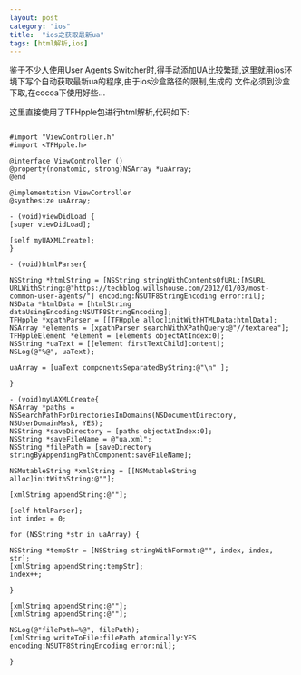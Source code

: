 ```yaml
---
layout: post
category: "ios"
title:  "ios之获取最新ua"
tags: [html解析,ios]
---
```

鉴于不少人使用User Agents Switcher时,得手动添加UA比较繁琐,这里就用ios环境下写个自动获取最新ua的程序,由于ios沙盒路径的限制,生成的
文件必须到沙盒下取,在cocoa下使用好些...

这里直接使用了TFHpple包进行html解析,代码如下:
<pre><code>
#import "ViewController.h"
#import &ltTFHpple.h&gt

@interface ViewController ()
@property(nonatomic, strong)NSArray *uaArray;
@end

@implementation ViewController
@synthesize uaArray;

- (void)viewDidLoad {
[super viewDidLoad];

[self myUAXMLCreate];
}

- (void)htmlParser{

NSString *htmlString = [NSString stringWithContentsOfURL:[NSURL URLWithString:@"https://techblog.willshouse.com/2012/01/03/most-common-user-agents/"] encoding:NSUTF8StringEncoding error:nil];
NSData *htmlData = [htmlString dataUsingEncoding:NSUTF8StringEncoding];
TFHpple *xpathParser = [[TFHpple alloc]initWithHTMLData:htmlData];
NSArray *elements = [xpathParser searchWithXPathQuery:@"//textarea"];
TFHppleElement *element = [elements objectAtIndex:0];
NSString *uaText = [[element firstTextChild]content];
NSLog(@"%@", uaText);

uaArray = [uaText componentsSeparatedByString:@"\n" ];

}

- (void)myUAXMLCreate{
NSArray *paths = NSSearchPathForDirectoriesInDomains(NSDocumentDirectory, NSUserDomainMask, YES);
NSString *saveDirectory = [paths objectAtIndex:0];
NSString *saveFileName = @"ua.xml";
NSString *filePath = [saveDirectory stringByAppendingPathComponent:saveFileName];

NSMutableString *xmlString = [[NSMutableString alloc]initWithString:@"<useragentswitcher>"];

[xmlString appendString:@"<folder description=\"UA-Top\">"];

[self htmlParser];
int index = 0;

for (NSString *str in uaArray) {

NSString *tempStr = [NSString stringWithFormat:@"<useragent description=\"%d\" badge=\"%d\" useragent=\"%@\" appcodename=\"\" appname=\"\" appversion=\"\" platform=\"\" vendor=\"\" vendorsub=\"\" />", index, index, str];
[xmlString appendString:tempStr];
index++;

}

[xmlString appendString:@"</folder>"];
[xmlString appendString:@"</useragentswitcher>"];

NSLog(@"filePath=%@", filePath);
[xmlString writeToFile:filePath atomically:YES encoding:NSUTF8StringEncoding error:nil];

}
</code></pre>